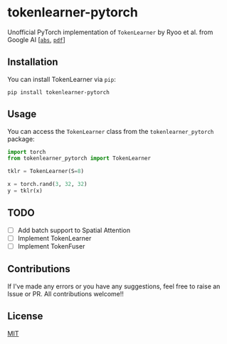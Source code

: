 # tokenlearner-pytorch
Unofficial PyTorch implementation of `TokenLearner` by Ryoo et al. from Google AI [[`abs`](https://arxiv.org/abs/2106.11297), [`pdf`](https://arxiv.org/pdf/2106.11297.pdf)]

## Installation
You can install TokenLearner via `pip`:

```
pip install tokenlearner-pytorch
```

## Usage
You can access the `TokenLearner` class from the `tokenlearner_pytorch` package:

```python
import torch
from tokenlearner_pytorch import TokenLearner

tklr = TokenLearner(S=8)

x = torch.rand(3, 32, 32)
y = tklr(x)
```

## TODO
- [ ] Add batch support to Spatial Attention
- [ ] Implement TokenLearner
- [ ] Implement TokenFuser

## Contributions
If I've made any errors or you have any suggestions, feel free to raise an Issue or PR. All contributions welcome!!

## License
[MIT](https://github.com/rish-16/tokenlearner-pytorch/blob/main/LICENSE)